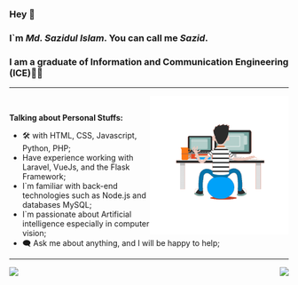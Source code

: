 ### Hey 👋
### I`m ___Md. Sazidul Islam___. You can call me ___Sazid___.
### I am a graduate of Information and Communication Engineering (ICE)👨‍🎓 
---
<img align="right" src='https://github.com/dizas9/dizas9/blob/main/gif.gif' width="250"/><br>


__Talking about Personal Stuffs:__
+ 🛠 with HTML, CSS, Javascript, Python, PHP;
+ Have experience working with Laravel, VueJs,
  and the Flask Framework;
+ I`m familiar with back-end technologies such as
   Node.js and databases MySQL;
+ I`m passionate about Artificial intelligence
   especially in computer vision;  
+ 🗨 Ask me about anything, and I will be happy to help;<br>
---

<a href="https://github.com/dizas9/github-readme-stats">
  <img height=200 align="left" src="https://github-readme-stats.vercel.app/api?username=dizas9 icons=true&theme=dark" />
</a>
<a href="https://github.com/dizas9/convoychat">
  <img height=200 align="right" src="https://github-readme-stats.vercel.app/api/top-langs?username=dizas9&layout=donut&langs_count=8&card_width=320 icons=true&theme=dark" />
</a>

